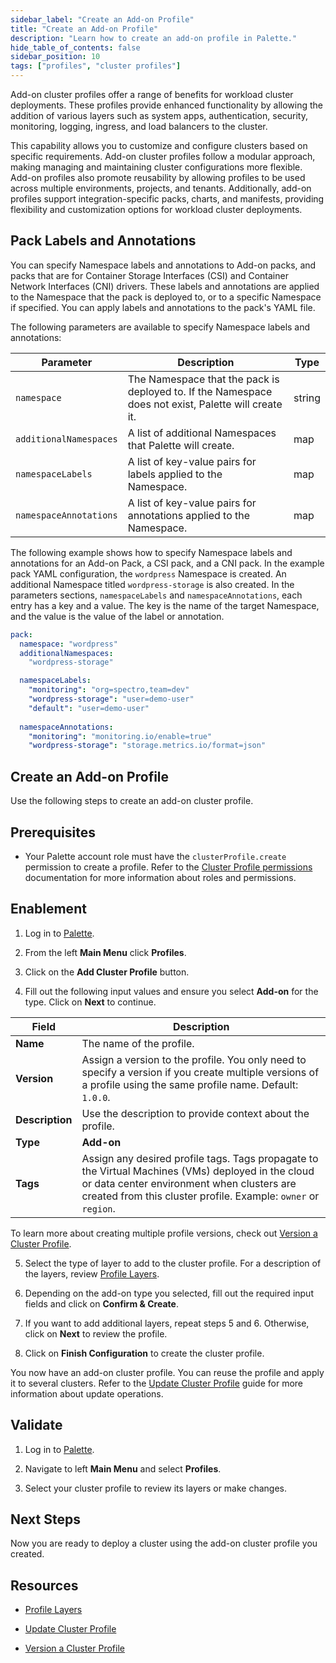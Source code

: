 ```yaml
---
sidebar_label: "Create an Add-on Profile"
title: "Create an Add-on Profile"
description: "Learn how to create an add-on profile in Palette."
hide_table_of_contents: false
sidebar_position: 10
tags: ["profiles", "cluster profiles"]
---
```



Add-on cluster profiles offer a range of benefits for workload cluster deployments. These profiles provide enhanced functionality by allowing the addition of various layers such as system apps, authentication, security, monitoring, logging, ingress, and load balancers to the cluster. 

This capability allows you to customize and configure clusters based on specific requirements. Add-on cluster profiles follow a modular approach, making managing and maintaining cluster configurations more flexible. Add-on profiles also promote reusability by allowing profiles to be used across multiple environments, projects, and tenants. Additionally, add-on profiles support integration-specific packs, charts, and manifests, providing flexibility and customization options for workload cluster deployments.

## Pack Labels and Annotations

You can specify Namespace labels and annotations to Add-on packs, and packs that are for Container Storage Interfaces (CSI) and Container Network Interfaces (CNI) drivers. These labels and annotations are applied to the Namespace that the pack is deployed to, or to a specific Namespace if specified. You can apply labels and annotations to the pack's YAML file.

The following parameters are available to specify Namespace labels and annotations:

| **Parameter** | **Description** | **Type** |
| --- | --- | --- |
| `namespace` | The Namespace that the pack is deployed to. If the Namespace does not exist, Palette will create it. | string |
| `additionalNamespaces`| A list of additional Namespaces that Palette will create. | map |
| `namespaceLabels` | A list of key-value pairs for labels applied to the Namespace. | map |
| `namespaceAnnotations` | A list of key-value pairs for annotations applied to the Namespace. | map |


The following example shows how to specify Namespace labels and annotations for an Add-on Pack, a CSI pack, and a CNI pack. In the example pack YAML configuration, the `wordpress` Namespace is created. An additional Namespace titled `wordpress-storage` is also created. In the parameters sections, `namespaceLabels` and `namespaceAnnotations`, each entry has a key and a value. The key is the name of the target Namespace, and the value is the value of the label or annotation.

```yaml 
pack:
  namespace: "wordpress"
  additionalNamespaces:
    "wordpress-storage"

  namespaceLabels:
    "monitoring": "org=spectro,team=dev"
    "wordpress-storage": "user=demo-user"
    "default": "user=demo-user"
    
  namespaceAnnotations:
    "monitoring": "monitoring.io/enable=true"
    "wordpress-storage": "storage.metrics.io/format=json"
```


## Create an Add-on Profile

Use the following steps to create an add-on cluster profile.

## Prerequisites

- Your Palette account role must have the `clusterProfile.create` permission to create a profile. Refer to the [Cluster Profile permissions](../../../user-management/palette-rbac/project-scope-roles-permissions.md)  documentation for more information about roles and permissions.

## Enablement

1. Log in to [Palette](https://console.spectrocloud.com/).

2. From the left **Main Menu** click **Profiles**.

3. Click on the **Add Cluster Profile** button. 

4. Fill out the following input values and ensure you select **Add-on** for the type. Click on **Next** to continue.

  | **Field** | **Description** |
  |-----------|-----------------|
  |**Name**| The name of the profile. |
  |**Version**| Assign a version to the profile. You only need to specify a version if you create multiple versions of a profile using the same profile name. Default: `1.0.0`. |
  |**Description**| Use the description to provide context about the profile. |
  |**Type**| **Add-on** |
  |**Tags**| Assign any desired profile tags. Tags propagate to the Virtual Machines (VMs) deployed in the cloud or data center environment when clusters are created from this cluster profile. Example: `owner` or `region`.  |

  To learn more about creating multiple profile versions, check out [Version a Cluster Profile](../modify-cluster-profiles/version-cluster-profile.md).

5. Select the type of layer to add to the cluster profile. For a description of the layers, review [Profile Layers](../cluster-profiles.md#profile-layers).

6. Depending on the add-on type you selected, fill out the required input fields and click on **Confirm & Create**.

  <!-- ![A view of the manifest create process and the YAML code in the text editior](/clusters_imported-clusters_attach-add-on-profile_manfest-view.png) -->

7. If you want to add additional layers, repeat steps 5 and 6. Otherwise, click on **Next** to review the profile.

8. Click on **Finish Configuration** to create the cluster profile.

You now have an add-on cluster profile. You can reuse the profile and apply it to several clusters. Refer to the [Update Cluster Profile](../modify-cluster-profiles/update-cluster-profile.md) guide for more information about update operations.


## Validate

1. Log in to [Palette](https://console.spectrocloud.com).

2.  Navigate to left **Main Menu** and select **Profiles**.

3. Select your cluster profile to review its layers or make changes.


## Next Steps

Now you are ready to deploy a cluster using the add-on cluster profile you created.

## Resources 

- [Profile Layers](../cluster-profiles.md#profile-layers)

- [Update Cluster Profile](../modify-cluster-profiles/update-cluster-profile.md)

- [Version a Cluster Profile](../modify-cluster-profiles/version-cluster-profile.md)